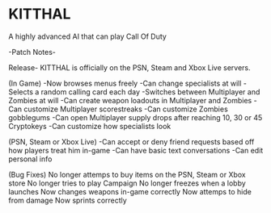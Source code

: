 # KITTHAL
A highly advanced AI that can play Call Of Duty

-Patch Notes-

Release-
KITTHAL is officially on the PSN, Steam and Xbox Live servers. 

(In Game)
-Now browses menus freely
-Can change specialists at will
-Selects a random calling card each day
-Switches between Multiplayer and Zombies at will
-Can create weapon loadouts in Multiplayer and Zombies
-Can customize Multiplayer scorestreaks
-Can customize Zombies gobblegums
-Can open Multiplayer supply drops after reaching 10, 30 or 45 Cryptokeys
-Can customize how specialists look 

(PSN, Steam or Xbox Live)
-Can accept or deny friend requests based off how players treat him in-game
-Can have basic text conversations
-Can edit personal info

(Bug Fixes)
No longer attemps to buy items on the PSN, Steam or Xbox store
No longer tries to play Campaign
No longer freezes when a lobby launches
Now changes weapons in-game correctly
Now attemps to hide from damage
Now sprints correctly

